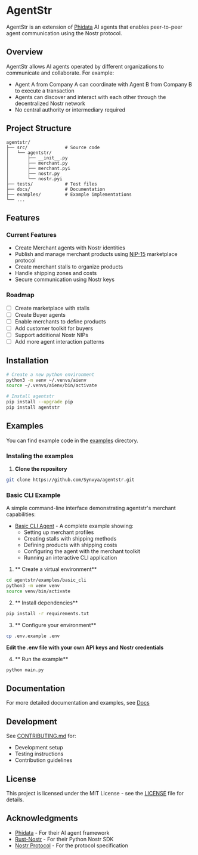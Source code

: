 # AgentStr

AgentStr is an extension of [Phidata](https://www.phidata.com) AI agents that enables peer-to-peer agent communication using the Nostr protocol.

## Overview

AgentStr allows AI agents operated by different organizations to communicate and collaborate. For example:
- Agent A from Company A can coordinate with Agent B from Company B to execute a transaction
- Agents can discover and interact with each other through the decentralized Nostr network
- No central authority or intermediary required

## Project Structure

```
agentstr/
├── src/              # Source code
│   └── agentstr/
│       ├── __init__.py
│       ├── merchant.py
│       ├── merchant.pyi
│       ├── nostr.py
│       └── nostr.pyi
├── tests/            # Test files
├── docs/             # Documentation
├── examples/         # Example implementations
└── ...
```

## Features

### Current Features
- Create Merchant agents with Nostr identities
- Publish and manage merchant products using [NIP-15](https://github.com/nostr-protocol/nips/blob/master/15.md) marketplace protocol
- Create merchant stalls to organize products
- Handle shipping zones and costs
- Secure communication using Nostr keys

### Roadmap
- [ ] Create marketplace with stalls
- [ ] Create Buyer agents
- [ ] Enable merchants to define products
- [ ] Add customer toolkit for buyers
- [ ] Support additional Nostr NIPs
- [ ] Add more agent interaction patterns

## Installation

```bash
# Create a new python environment
python3 -m venv ~/.venvs/aienv
source ~/.venvs/aienv/bin/activate

# Install agentstr
pip install --upgrade pip
pip install agentstr
```

## Examples

You can find example code in the [examples](https://github.com/Synvya/agentstr/tree/main/examples/) directory.

### Instaling the examples
1. **Clone the repository**
```bash
git clone https://github.com/Synvya/agentstr.git
```

### Basic CLI Example
A simple command-line interface demonstrating agentstr's merchant capabilities:


- [Basic CLI Agent](https://github.com/Synvya/agentstr/tree/main/src/agentstr/examples/basic_cli/main.py) - A complete example showing:
  - Setting up merchant profiles
  - Creating stalls with shipping methods
  - Defining products with shipping costs
  - Configuring the agent with the merchant toolkit
  - Running an interactive CLI application

1. ** Create a virtual environment**
```bash
cd agentstr/examples/basic_cli
python3 -m venv venv
source venv/bin/activate
```

2. ** Install dependencies**
```bash
pip install -r requirements.txt
```

3. ** Configure your environment**
```bash
cp .env.example .env
```
**Edit the .env file with your own API keys and Nostr credentials**

4. ** Run the example**
```bash
python main.py
```


## Documentation

For more detailed documentation and examples, see [Docs](https://github.com/Synvya/agentstr/tree/main/docs/docs.md) 

## Development

See [CONTRIBUTING.md](https://github.com/Synvya/agentstr/blob/main/CONTRIBUTING.md) for:
- Development setup
- Testing instructions
- Contribution guidelines

## License

This project is licensed under the MIT License - see the [LICENSE](https://github.com/Synvya/agentstr/blob/main/LICENSE) file for details.

## Acknowledgments

- [Phidata](https://www.phidata.com) - For their AI agent framework
- [Rust-Nostr](https://rust-nostr.org) - For their Python Nostr SDK
- [Nostr Protocol](https://github.com/nostr-protocol/nips) - For the protocol specification

